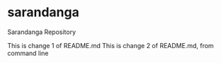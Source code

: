 # sarandanga
Sarandanga Repository

This is change 1 of README.md
This is change 2 of README.md, from command line

